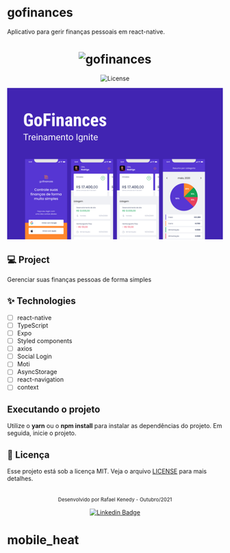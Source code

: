# gofinances
Aplicativo para gerir finanças pessoais em react-native.

<h1 align="center">
  <img alt="gofinances" height="80" title="gofinances" src="logo.svg" />
</h1>

<p align="center">
  <img alt="License" src="https://img.shields.io/static/v1?label=license&message=MIT&color=E51C44&labelColor=0A1033">


</p>

![capa](capa.png?style=flat)

## 💻 Project
Gerenciar suas finanças pessoas de forma simples


## ✨ Technologies 

-   [ ] react-native
-   [ ] TypeScript
-   [ ] Expo
-   [ ] Styled components
-   [ ] axios
-   [ ] Social Login
-   [ ] Moti
-   [ ] AsyncStorage
-   [ ] react-navigation
-   [ ] context

## Executando o projeto

Utilize o **yarn** ou o **npm install** para instalar as dependências do projeto.
Em seguida, inicie o projeto.



## 📄 Licença

Esse projeto está sob a licença MIT. Veja o arquivo [LICENSE](LICENSE.md) para mais detalhes.

<br />

<div align="center">
  <small>Desenvolvido por Rafael Kenedy - Outubro/2021</small>

  [![Linkedin Badge](https://img.shields.io/badge/-Rafael%20Kenedy-6633cc?style=flat-square&logo=Linkedin&logoColor=white&link=https://www.linkedin.com/in/rafael-kenedy-da-silva-alves-692973160/)](https://www.linkedin.com/in/rafael-kenedy-da-silva-alves-692973160/) 
</div>

# mobile_heat
